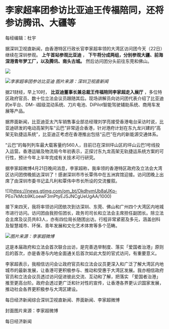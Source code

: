 # 李家超率团参访比亚迪王传福陪同，还将参访腾讯、大疆等

每经编辑：杜宇

据深圳卫视直新闻，由香港特区行政长官李家超率领的大湾区访问团今天（22日）继续在深圳参观。 **上午首站参观比亚迪** ，
**下午将分成两组，分别参观大疆、前海深港青年梦工厂，以及腾讯、南头古城。** 然后访问团分头前往东莞和佛山。

![](https://inews.gtimg.com/om_bt/ObuWE5XOMSHCdIqAMEcqQGUQbG2H57rSJ7POUJDN3HGlgAA/1000)

![](https://inews.gtimg.com/om_bt/Omw5LbG2Zrf6WofDtOPUZd9jgYdaJiZ6AHio4dEXcEdx0AA/1000)_李家超率团参访比亚迪
图片来源：深圳卫视直新闻_

据21财经，早上10时， **比亚迪董事长兼总裁王传福陪同李家超走入展厅**
，多位特区政府官员、数十位立法会议员跟随其后。现场讲解员向访问团代表介绍了比亚迪的e平台、DM-
i超级混动系统、刀片电池、DiPilot智能驾驶辅助系统、商用车发展等产品。

据界面新闻，比亚迪亚太汽车销售事业部总经理刘学亮接受香港电台采访时说，比亚迪研发的电动高架列车“云巴”非常适合香港，针对港府计划在东九龙兴建的“高架无轨捷运系统”，比亚迪正考虑在香港推出包括“云巴”在内的新能源交通体系。

“云巴”的每列列车最大载客量约560人，目前已在深圳坪山区的坪山云巴1号线投入运营。香港运输及物流局今年初表示，正探讨东九龙高架无轨捷运系统方案的可行性，预计今年上半年完成有关技术可行研究。

据李家超微博4月21日晚间消息，李家超称，我率领的香港特区政府及立法会大湾区访问团傍晚抵达深圳了！感谢深圳市市长覃伟中在五洲宾馆迎接。访问团晚上出席了由深圳市委书记孟凡利和覃伟中市长所设的交流餐叙。

![](https://inews.gtimg.com/om_bt/OkdhymUb8aUKp-
PEo7kMcb9KLoewF3mPtyEJSJNCgUeUgAA/1000)

接下来四天，我将率领访问团依次到访深圳、东莞、佛山和广州四个大湾区内地城市进行访问。访问团由我担任团长，政务司司长和立法会主席担任副团长。除立法会主席及议员共83人，亦有四位局长随团出访。行程非常紧密及多元，涵盖创科及智慧城市、环保、青年发展和文化艺术体育等多个范畴。

![](https://inews.gtimg.com/om_bt/OolLKMz0bFS7N1AhxHtoBR2r9gLhmdZTbCTtTV6FAeIv4AA/1000)_图片来源：李家超微博_

这是本届政府和立法会首次联合出访，是完善选举制度、落实「爱国者治港」原则后的首次，亦是香港与内地全面通关后首次如此大型的官式访问，有重要意义。

李家超表示，我相信访问会让政府官员和立法会议员更深入和广泛了解大湾区内地城市的最新发展，让香港可更积极参与、推动和受惠于大湾区发展。我亦相信政府官员和立法会议员透过访问促进彼此交流、互动和了解，把落实
「爱国者治港」推至更高台阶。政府会透过更广泛和针对性的宣传，让香港各界更认识国家发展，推动社会各界更积极参与大湾区建设。

每日经济新闻综合深圳卫视直新闻、界面新闻、李家超微博

封面图片来源：李家超微博

每日经济新闻

